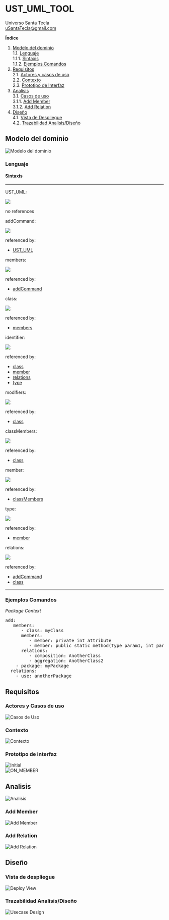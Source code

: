 # UST_UML_TOOL  
Universo Santa Tecla  
[uSantaTecla@gmail.com](mailto:uSantaTecla@gmail.com)  

**Índice**  

1. [Modelo del dominio](#modelo-del-dominio)  
   1.1. [Lenguaje](#lenguaje)  
      1.1.1. [Sintaxis](#sintaxis)  
      1.1.2. [Ejemplos Comandos](#ejemplos-comandos)  
2. [Requisitos](#requisitos)  
   2.1. [Actores y casos de uso](#actores-y-casos-de-uso)  
   2.2. [Contexto](#contexto)  
   2.3. [Prototipo de Interfaz](#prototipo-de-interfaz)  
3. [Analisis](#analisis)  
   3.1. [Casos de uso](#casos-de-uso)  
      3.1.1. [Add Member](#add-member)  
      3.1.2. [Add Relation](#add-relation)  
4. [Diseño](#diseño)  
   4.1. [Vista de Despliegue](#vista-de-despliegue)  
   4.2. [Trazabilidad Analisis/Diseño](#trazabilidad-analisis/diseño)  

## Modelo del dominio  
  
![Modelo del dominio](docs/diagrams/out/domainModel/domainModel.svg)  

### Lenguaje  

#### Sintaxis  
* * *
<a name="UST_UML">UST_UML:</a>

![](docs/diagrams/out/domainModel/languageSintaxis/UST_UML.png)<map name="UST_UML.map"><area shape="rect" coords="49,1,157,33" href="#addCommand" title="addCommand"><area shape="rect" coords="49,45,161,77" href="#deleteComand" title="deleteComand"><area shape="rect" coords="49,89,175,121" href="#modifyCommand" title="modifyCommand"><area shape="rect" coords="49,133,165,165" href="#openCommand" title="openCommand"><area shape="rect" coords="49,177,165,209" href="#closeCommand" title="closeCommand"></map>

no references

<a name="addCommand">addCommand:</a>

![](docs/diagrams/out/domainModel/languageSintaxis/addCommand.png)<map name="addCommand.map"><area shape="rect" coords="119,33,197,65" href="#members" title="members"><area shape="rect" coords="257,33,333,65" href="#relations" title="relations"><area shape="rect" coords="393,33,447,65" href="#users" title="users"></map>

referenced by:

*   [UST_UML](#UST_UML "UST_UML")

<a name="members">members:</a>

![](docs/diagrams/out/domainModel/languageSintaxis/members.png)<map name="members.map"><area shape="rect" coords="177,17,241,49" href="#project" title="project"><area shape="rect" coords="177,61,249,93" href="#package" title="package"><area shape="rect" coords="177,105,229,137" href="#class" title="class"><area shape="rect" coords="177,149,233,181" href="#enum" title="enum"><area shape="rect" coords="177,193,253,225" href="#interface" title="interface"><area shape="rect" coords="177,237,229,269" href="#actor" title="actor"><area shape="rect" coords="177,281,249,313" href="#usecase" title="usecase"><area shape="rect" coords="177,325,235,357" href="#object" title="object"><area shape="rect" coords="177,369,229,401" href="#node" title="node"><area shape="rect" coords="177,413,267,445" href="#component" title="component"><area shape="rect" coords="177,457,229,489" href="#state" title="state"><area shape="rect" coords="177,501,241,533" href="#activity" title="activity"></map>

referenced by:

*   [addCommand](#addCommand "addCommand")

<a name="class">class:</a>

![](docs/diagrams/out/domainModel/languageSintaxis/class.png)<map name="class.map"><area shape="rect" coords="107,1,183,33" href="#identifier" title="identifier"><area shape="rect" coords="223,33,301,65" href="#modifiers" title="modifiers"><area shape="rect" coords="361,33,469,65" href="#classMembers" title="classMembers"><area shape="rect" coords="529,33,605,65" href="#relations" title="relations"></map>

referenced by:

*   [members](#members "members")

<a name="identifier">identifier:</a>

![](docs/diagrams/out/domainModel/languageSintaxis/identifier.png)

referenced by:

*   [class](#class "class")
*   [member](#member "member")
*   [relations](#relations "relations")
*   [type](#type "type")

<a name="modifiers">modifiers:</a>

![](docs/diagrams/out/domainModel/languageSintaxis/modifiers.png)<map name="modifiers.map"><area shape="rect" coords="157,33,213,65" href="#public" title="public"><area shape="rect" coords="157,77,229,109" href="#package" title="package"></map>

referenced by:

*   [class](#class "class")

<a name="classMembers">classMembers:</a>

![](docs/diagrams/out/domainModel/languageSintaxis/classMembers.png)<map name="classMembers.map"><area shape="rect" coords="157,17,229,49" href="#member" title="member"></map>

referenced by:

*   [class](#class "class")

<a name="member">member:</a>

![](docs/diagrams/out/domainModel/languageSintaxis/member.png)<map name="member.map"><area shape="rect" coords="419,1,467,33" href="#type" title="type"><area shape="rect" coords="487,1,563,33" href="#identifier" title="identifier"><area shape="rect" coords="327,121,375,153" href="#type" title="type"><area shape="rect" coords="395,121,471,153" href="#identifier" title="identifier"><area shape="rect" coords="577,121,625,153" href="#type" title="type"><area shape="rect" coords="645,121,721,153" href="#identifier" title="identifier"></map>

referenced by:

*   [classMembers](#classMembers "classMembers")

<a name="type">type:</a>

![](docs/diagrams/out/domainModel/languageSintaxis/type.png)<map name="type.map"><area shape="rect" coords="49,265,125,297" href="#identifier" title="identifier"></map>

referenced by:

*   [member](#member "member")

<a name="relations">relations:</a>

![](docs/diagrams/out/domainModel/languageSintaxis/relations.png)<map name="relations.map"><area shape="rect" coords="125,1,201,33" href="#identifier" title="identifier"><area shape="rect" coords="215,45,291,77" href="#identifier" title="identifier"></map>

referenced by:

*   [addCommand](#addCommand "addCommand")
*   [class](#class "class")

* * *

### Ejemplos Comandos  
*Package Context*  
<pre>
add:  
   members:  
      - class: myClass  
      members:  
         - member: private int attribute  
         - member: public static method(Type param1, int param2)  
      relations:  
         - composition: AnotherClass  
         - aggregation: AnotherClass2  
    - package: myPackage  
  relations:  
    - use: anotherPackage  
</pre>

## Requisitos  

### Actores y Casos de uso  
![Casos de Uso](docs/diagrams/out/requirements/use_cases.svg)  

### Contexto  
![Contexto](docs/diagrams/out/requirements/context.svg)  

### Prototipo de interfaz  
![Initial](docs/images/interfaz_INITIAL.PNG)  
![ON_MEMBER](docs/images/interfaz_ON_MEMBER.PNG)  

## Analisis  
![Analisis](docs/diagrams/out/analisis/analisis.svg)  

### Add Member  
![Add Member](docs/diagrams/out/analisis/analisis_add_member.svg)  

### Add Relation  
![Add Relation](docs/diagrams/out/analisis/analisis_add_relation.svg)  
 
## Diseño  

### Vista de despliegue  
![Deploy View](docs/diagrams/out/design/deployView.svg)  

### Trazabilidad Analisis/Diseño 
![Usecase Design](docs/diagrams/out/design/usecase_design.svg)  
